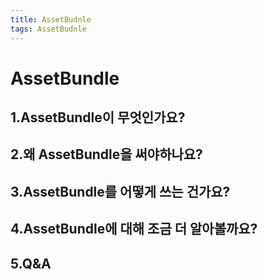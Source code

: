 ```yaml
---
title: AssetBudnle
tags: AssetBudnle
---
```


# AssetBundle

## 1.AssetBundle이 무엇인가요?

## 2.왜 AssetBundle을 써야하나요?

## 3.AssetBundle를 어떻게 쓰는 건가요?

## 4.AssetBundle에 대해 조금 더 알아볼까요?

## 5.Q&A